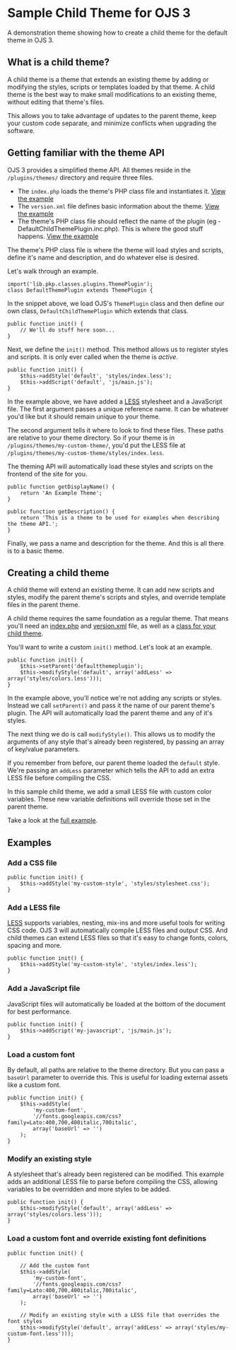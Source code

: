 # Sample Child Theme for OJS 3

A demonstration theme showing how to create a child theme for the default theme in OJS 3.

## What is a child theme?

A child theme is a theme that extends an existing theme by adding or modifying the styles, scripts or templates loaded by that theme. A child theme is the best way to make small modifications to an existing theme, without editing that theme's files.

This allows you to take advantage of updates to the parent theme, keep your custom code separate, and minimize conflicts when upgrading the software.

## Getting familiar with the theme API

OJS 3 provides a simplified theme API. All themes reside in the `/plugins/themes/` directory and require three files.

- The `index.php` loads the theme's PHP class file and instantiates it. [View the example](index.php)
- The `version.xml` file defines basic information about the theme. [View the example](version.xml)
- The theme's PHP class file should reflect the name of the plugin (eg - DefaultChildThemePlugin.inc.php). This is where the good stuff happens. [View the example](DeafultChildThemePlugin.inc.php)

The theme's PHP class file is where the theme will load styles and scripts,
define it's name and description, and do whatever else is desired.

Let's walk through an example.

```
import('lib.pkp.classes.plugins.ThemePlugin');
class DefaultThemePlugin extends ThemePlugin {
```

In the snippet above, we load OJS's `ThemePlugin` class and then define our
own class, `DefaultChildThemePlugin` which extends that class.

```
public function init() {
	// We'll do stuff here soon...
}
```

Next, we define the `init()` method. This method allows us to register styles
and scripts. It is only ever called when the theme is _active_.

```
public function init() {
	$this->addStyle('default', 'styles/index.less');
	$this->addScript('default', 'js/main.js');
}
```

In the example above, we have added a [LESS](http://lesscss.org) stylesheet and a JavaScript file. The first argument passes a unique reference name. It can be whatever you'd like but it should remain unique to your theme.

The second argument tells it where to look to find these files. These paths are relative to your theme directory. So if your theme is in `/plugins/themes/my-custom-theme/`, you'd put the LESS file at `/plugins/themes/my-custom-theme/styles/index.less`.

The theming API will automatically load these styles and scripts on the frontend of the site for you.

```
public function getDisplayName() {
	return 'An Example Theme';
}

public function getDescription() {
	return 'This is a theme to be used for examples when describing the theme API.';
}
```

Finally, we pass a name and description for the theme. And this is all there is to a basic theme.

## Creating a child theme

A child theme will extend an existing theme. It can add new scripts and styles,
modify the parent theme's scripts and styles, and override template files in the
parent theme.

A child theme requires the same foundation as a regular theme. That means you'll need an [index.php](index.php) and [version.xml](version.xml) file, as well as a [class for your child theme](DefaultChildThemePlugin.inc.php).

You'll want to write a custom `init()` method. Let's look at an example.

```
public function init() {
	$this->setParent('defaultthemeplugin');
	$this->modifyStyle('default', array('addLess' => array('styles/colors.less')));
}
```

In the example above, you'll notice we're not adding any scripts or styles. Instead we call `setParent()` and pass it the name of our parent theme's plugin. The API will automatically load the parent theme and any of it's styles.

The next thing we do is call `modifyStyle()`. This allows us to modify the arguments of any style that's already been registered, by passing an array of key/value parameters.

If you remember from before, our parent theme loaded the `default` style. We're passing an `addLess` parameter which tells the API to add an extra LESS file before compiling the CSS.

In this sample child theme, we add a small LESS file with custom color variables. These new variable definitions will override those set in the parent theme.

Take a look at the [full example](DefaultChildThemePlugin.inc.php).

## Examples

### Add a CSS file

```
public function init() {
	$this->addStyle('my-custom-style', 'styles/stylesheet.css');
}
```

### Add a LESS file
[LESS](http://lesscss.org) supports variables, nesting, mix-ins and more useful tools for writing CSS code. OJS 3 will automatically compile LESS files and output CSS. And child themes can extend LESS files so that it's easy to change fonts, colors, spacing and more.

```
public function init() {
	$this->addStyle('my-custom-style', 'styles/index.less');
}
```

### Add a JavaScript file
JavaScript files will automatically be loaded at the bottom of the document for best performance.

```
public function init() {
	$this->addScript('my-javascript', 'js/main.js');
}
```

### Load a custom font
By default, all paths are relative to the theme directory. But you can pass a
`baseUrl` parameter to override this. This is useful for loading external assets
like a custom font.

```
public function init() {
	$this->addStyle(
		'my-custom-font',
		'//fonts.googleapis.com/css?family=Lato:400,700,400italic,700italic',
		array('baseUrl' => '')
	);
}
```

### Modify an existing style
A stylesheet that's already been registered can be modified. This example adds
an additional LESS file to parse before compiling the CSS, allowing variables to
be overridden and more styles to be added.

```
public function init() {
	$this->modifyStyle('default', array('addLess' => array('styles/colors.less')));
}
```

### Load a custom font and override existing font definitions

```
public function init() {

	// Add the custom font
	$this->addStyle(
		'my-custom-font',
		'//fonts.googleapis.com/css?family=Lato:400,700,400italic,700italic',
		array('baseUrl' => '')
	);

	// Modify an existing style with a LESS file that overrides the font styles
	$this->modifyStyle('default', array('addLess' => array('styles/my-custom-font.less')));
}
```
